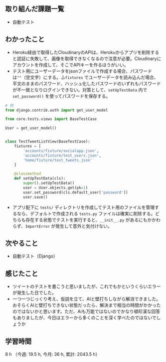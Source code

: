 ## 取り組んだ課題一覧
- 自動テスト

## わかったこと
- Heroku経由で取得したCloudinaryのAPIは、Herokuからアプリを削除すると認証に失敗して、画像を取得できなくなるので注意が必要。Cloudinaryにアカウントを作成して、そこでAPIキーを作るほうがいい。
- テスト用にユーザーデータをjsonファイルで作成する場合、パスワードは`""`（空文字）にする。ふ`fixtures` でユーザーデータを読み込んだ場合、平文のままのパスワード、ハッシュ化したパスワードのいずれもパスワードが不一致となりログインできない。対策として、`setUpTestData` 内で `set_password()` を使ってパスワードを保存する。
```python
# 例
from django.contrib.auth import get_user_model

from core.tests.views import BaseTestCase

User = get_user_model()


class TestTweetListView(BaseTestCase):
    fixtures = [
        'accounts/fixture/socialapp.json',
        'accounts/fixture/test_users.json',
        'home/fixture/test_tweets.json'
    ]

    @classmethod
    def setUpTestData(cls):
        super().setUpTestData()
        user = User.objects.get(pk=1)
        user.set_password(cls.default_user['password'])
        user.save()
```
- アプリ配下に `tests/` ディレクトリを作成してテスト用のファイルを管理するなら、デフォルトで作成される `tests.py` ファイルは確実に削除する。どちらも存在する状態でテストを実行すると、`__init__.py` があるにもかかわらず、`ImportError` が発生して意外と気付けない。
    
## 次やること
- 自動テスト（Django）
    
## 感じたこと
- ツイートのテストを書こうと思いましたが、これでもかというくらいエラーが発生した日でした。
- 一つ一つじっくり考え、仮説を立て、AIと壁打ちしながら解消できました。おそらくAIと壁打ちできない状態だったら、解決まで相当の時間がかかったのではないかと思います。ただ、Aiも万能ではないのでかなり頓珍漢な回答もありましたが、今日はエラーから多くのことを深く学べたのではないでしょうか
    
## 学習時間
8 h （今週: 19.5 h, 今月: 36 h, 累計: 2043.5 h）